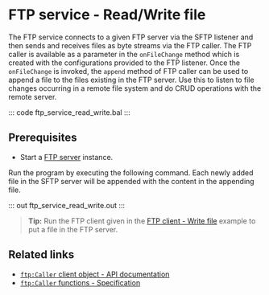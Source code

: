 # FTP service - Read/Write file

The FTP service connects to a given FTP server via the SFTP listener and then sends and receives files as byte streams via the FTP caller. The FTP caller is available as a parameter in the `onFileChange` method which is created with the configurations provided to the FTP listener. Once the `onFileChange` is invoked, the `append` method of FTP caller can be used to append a file to the files existing in the FTP server. Use this to listen to file changes occurring in a remote file system and do CRUD operations with the remote server.

::: code ftp_service_read_write.bal :::

## Prerequisites
- Start a [FTP server](https://hub.docker.com/r/stilliard/pure-ftpd/) instance.

Run the program by executing the following command. Each newly added file in the SFTP server will be appended with the content in the appending file.

::: out ftp_service_read_write.out :::

>**Tip:** Run the FTP client given in the [FTP client - Write file](/learn/by-example/ftp-client-write) example to put a file in the FTP server.

## Related links
- [`ftp:Caller` client object  - API documentation](https://lib.ballerina.io/ballerina/ftp/latest/clients/Caller)
- [`ftp:Caller` functions - Specification](/spec/ftp/#52-functions)
